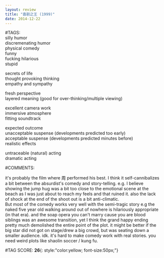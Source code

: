 ```yaml
---  
layout: review  
title: "喜剧之王 (1999)"  
date: 2014-12-22  
---  
```

  
#TAGS:  
silly humor  
discremenating humor  
physical comedy  
funny  
fucking hilarious  
stupid  
  
secrets of life  
thought provoking thinking  
empathy and sympathy  
  
fresh perspective  
layered meaning (good for over-thinking/multiple viewing)  
  
excellent camera work  
immersive atmosphere  
fitting soundtrack  
  
expected outcome  
unacceptable suspense (developments predicted too early)  
acceptable suspense (developments predicted minutes before)  
realistic effects  
  
untraceable (natural) acting  
dramatic acting  
  
#COMMENTS:  
  
it's probably the film where 周 performed his best. I think it self-cannibalizes a bit between the absurdist's comedy and story-telling. e.g. I believe showing the jump hug was a bit too close to the emotional scene at the beach as I was just about to reach my feels and that ruined it. also the lack of shock at the end of the shoot out is a bit anti-climatic.  
But most of the comedy works very well with the semi-tragic story e.g the naked five year old walking around out of nowhere is hilariously appropriate (in that era). and the soap opera you can't marry cause you are blood siblings was an awesome transition, yet I think the grand happy ending pretty much demolished the entire point of the plot. it might be better if the big star did not got on stage/drew a big crowd, but was seating down a smaller audience. idk. it's hard to make comedy work with real stories. you need weird plots like shaolin soccer / kung fu.  
  
  
  
  
  
#TAG SCORE: **26**{: style:"color:yellow; font-size:50px;"}  
